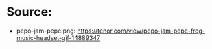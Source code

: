 # Source:
- pepo-jam-pepe.png: https://tenor.com/view/pepo-jam-pepe-frog-music-headset-gif-14889347
